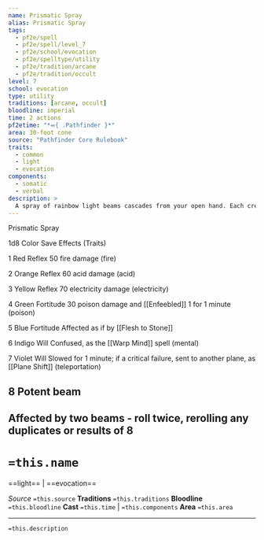 ```yaml
---
name: Prismatic Spray
alias: Prismatic Spray
tags:
  - pf2e/spell
  - pf2e/spell/level_7
  - pf2e/school/evocation
  - pf2e/spelltype/utility
  - pf2e/tradition/arcane
  - pf2e/tradition/occult
level: 7
school: evocation
type: utility
traditions: [arcane, occult]
bloodline: imperial
time: 2 actions
pf2etime: "*⬺{ .Pathfinder }*"
area: 30-foot cone
source: "Pathfinder Core Rulebook"
traits:
  - common
  - light
  - evocation
components:
  - somatic
  - verbal
description: >
  A spray of rainbow light beams cascades from your open hand. Each creature in the area must roll 1d8 on the table below to see which beam affects it, then attempt a saving throw of the indicated type. The table notes any additional traits that apply to each type of ray. If a creature is struck by multiple beams, it uses the same d20 result for all its saving throws. For all rays, a successful saving throw negates the effect for that creature.
---
```

  Prismatic Spray

  1d8
  Color
  Save
  Effects (Traits)

  1
  Red
  Reflex
  50 fire damage (fire)

  2
  Orange
  Reflex
  60 acid damage (acid)

  3
  Yellow
  Reflex
  70 electricity damage (electricity)

  4
  Green
  Fortitude
  30 poison damage and [[Enfeebled]] 1 for 1 minute (poison)

  5
  Blue
  Fortitude
  Affected as if by [[Flesh to Stone]]

  6
  Indigo
  Will
  Confused, as the [[Warp Mind]] spell (mental)

  7
  Violet
  Will
  Slowed for 1 minute; if a critical failure, sent to another plane, as [[Plane Shift]] (teleportation)

  8
  Potent beam
-
  Affected by two beams - roll twice, rerolling any duplicates or results of 8
---
# `=this.name`
==light== | ==evocation==

*Source* `=this.source`
**Traditions** `=this.traditions`
**Bloodline** `=this.bloodline`
**Cast** `=this.time` | `=this.components`
**Area** `=this.area`

***
`=this.description`